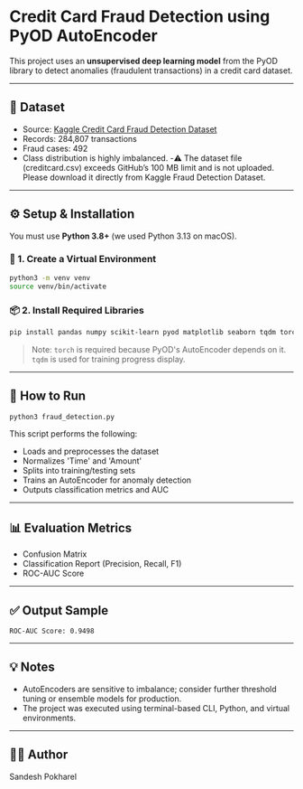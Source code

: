 # Credit Card Fraud Detection using PyOD AutoEncoder

This project uses an **unsupervised deep learning model** from the PyOD library to detect anomalies (fraudulent transactions) in a credit card dataset.

---

## 📁 Dataset

- Source: [Kaggle Credit Card Fraud Detection Dataset](https://www.kaggle.com/datasets/whenamancodes/fraud-detection)
- Records: 284,807 transactions
- Fraud cases: 492
- Class distribution is highly imbalanced.
-⚠️ The dataset file (creditcard.csv) exceeds GitHub’s 100 MB limit and is not uploaded.
Please download it directly from Kaggle Fraud Detection Dataset.

---

## ⚙️ Setup & Installation

You must use **Python 3.8+** (we used Python 3.13 on macOS).

### 🔧 1. Create a Virtual Environment

```bash
python3 -m venv venv
source venv/bin/activate
```

### 📦 2. Install Required Libraries

```bash
pip install pandas numpy scikit-learn pyod matplotlib seaborn tqdm torch
```

> Note: `torch` is required because PyOD's AutoEncoder depends on it. `tqdm` is used for training progress display.

---

## 🚀 How to Run

```bash
python3 fraud_detection.py
```

This script performs the following:
- Loads and preprocesses the dataset
- Normalizes 'Time' and 'Amount'
- Splits into training/testing sets
- Trains an AutoEncoder for anomaly detection
- Outputs classification metrics and AUC

---

## 📊 Evaluation Metrics

- Confusion Matrix
- Classification Report (Precision, Recall, F1)
- ROC-AUC Score

---

## ✅ Output Sample

```
ROC-AUC Score: 0.9498
```

---

## 💡 Notes

- AutoEncoders are sensitive to imbalance; consider further threshold tuning or ensemble models for production.
- The project was executed using terminal-based CLI, Python, and virtual environments.

---

## 👨‍💻 Author

Sandesh Pokharel

